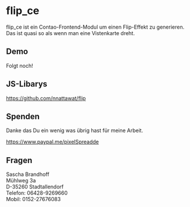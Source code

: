 # flip_ce

flip_ce ist ein Contao-Frontend-Modul um einen Flip-Effekt zu generieren. Das ist quasi so als wenn man eine Vistenkarte dreht.

## Demo 

Folgt noch!

## JS-Libarys

https://github.com/nnattawat/flip

## Spenden

Danke das Du ein wenig was übrig hast für meine Arbeit. 

https://www.paypal.me/pixelSpreadde

## Fragen

Sascha Brandhoff<br>
Mühlweg 3a<br>
D-35260 Stadtallendorf<br>
Telefon: 06428-9269660<br>
Mobil:   0152-27676083<br>